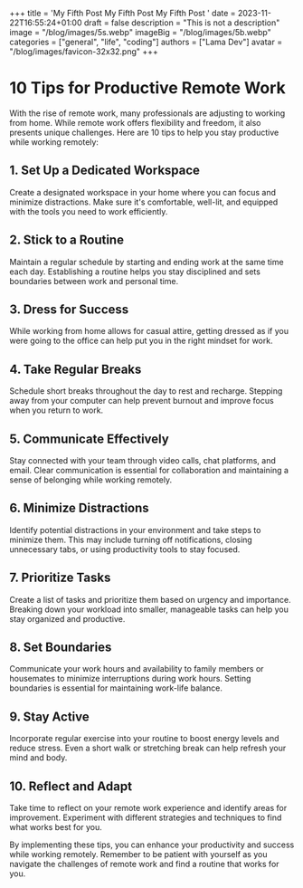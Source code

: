 +++
title = 'My Fifth Post My Fifth Post My Fifth Post '
date = 2023-11-22T16:55:24+01:00
draft = false
description = "This is not a description"
image = "/blog/images/5s.webp"
imageBig = "/blog/images/5b.webp"
categories = ["general", "life", "coding"]
authors = ["Lama Dev"]
avatar = "/blog/images/favicon-32x32.png"
+++

# 10 Tips for Productive Remote Work

With the rise of remote work, many professionals are adjusting to working from home. While remote work offers flexibility and freedom, it also presents unique challenges. Here are 10 tips to help you stay productive while working remotely:

## 1. Set Up a Dedicated Workspace

Create a designated workspace in your home where you can focus and minimize distractions. Make sure it's comfortable, well-lit, and equipped with the tools you need to work efficiently.

## 2. Stick to a Routine

Maintain a regular schedule by starting and ending work at the same time each day. Establishing a routine helps you stay disciplined and sets boundaries between work and personal time.

## 3. Dress for Success

While working from home allows for casual attire, getting dressed as if you were going to the office can help put you in the right mindset for work.

## 4. Take Regular Breaks

Schedule short breaks throughout the day to rest and recharge. Stepping away from your computer can help prevent burnout and improve focus when you return to work.

## 5. Communicate Effectively

Stay connected with your team through video calls, chat platforms, and email. Clear communication is essential for collaboration and maintaining a sense of belonging while working remotely.

## 6. Minimize Distractions

Identify potential distractions in your environment and take steps to minimize them. This may include turning off notifications, closing unnecessary tabs, or using productivity tools to stay focused.

## 7. Prioritize Tasks

Create a list of tasks and prioritize them based on urgency and importance. Breaking down your workload into smaller, manageable tasks can help you stay organized and productive.

## 8. Set Boundaries

Communicate your work hours and availability to family members or housemates to minimize interruptions during work hours. Setting boundaries is essential for maintaining work-life balance.

## 9. Stay Active

Incorporate regular exercise into your routine to boost energy levels and reduce stress. Even a short walk or stretching break can help refresh your mind and body.

## 10. Reflect and Adapt

Take time to reflect on your remote work experience and identify areas for improvement. Experiment with different strategies and techniques to find what works best for you.

By implementing these tips, you can enhance your productivity and success while working remotely. Remember to be patient with yourself as you navigate the challenges of remote work and find a routine that works for you.
